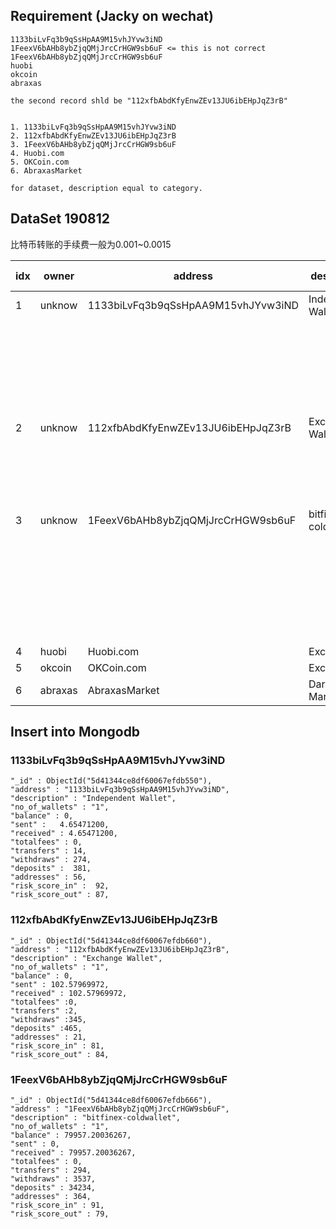 
## Requirement (Jacky on wechat)

```
1133biLvFq3b9qSsHpAA9M15vhJYvw3iND
1FeexV6bAHb8ybZjqQMjJrcCrHGW9sb6uF <= this is not correct
1FeexV6bAHb8ybZjqQMjJrcCrHGW9sb6uF
huobi
okcoin
abraxas

the second record shld be "112xfbAbdKfyEnwZEv13JU6ibEHpJqZ3rB"


1. 1133biLvFq3b9qSsHpAA9M15vhJYvw3iND
2. 112xfbAbdKfyEnwZEv13JU6ibEHpJqZ3rB
3. 1FeexV6bAHb8ybZjqQMjJrcCrHGW9sb6uF
4. Huobi.com
5. OKCoin.com
6. AbraxasMarket

for dataset, description equal to category.

```

##  DataSet  190812

比特币转账的手续费一般为0.001~0.0015

|idx| owner | address                          | description    |NO of wallet |balance(BTC)    | sent  (BTC)|received (BTC) | totalfees(BTC)  | transfers | withdraws | deposits | addresses | risk_score_in | risk_score_out |
|---| ------| ---------------------------------| ---------------|---------|----------------|-------------|--------------|----------------|-----------|-----------|----------|-----------|---------------|----------------|
|1  | unknow | 1133biLvFq3b9qSsHpAA9M15vhJYvw3iND|Independent Wallet| 1  |0               | 4.65471200  | 4.65471200   | 0               | 14       |  274      | 381      |  56       |    92         |     87         |
|   |       |                                  |                | Jacky weChat| 链上数据| 链上数据     |链上数据        |发送和收入金额相等判断出手续费是其他地址的。|收和发的交易数|dummy| dummy    |交易相关的大概地址数，如果是这个含义；可以获得准确的个数。|dummy |dummy|
|2  |unknow |112xfbAbdKfyEnwZEv13JU6ibEHpJqZ3rB|Exchange Wallet |1  |0              |102.57969972 |102.57969972 |   0              |2         |  345      | 465       |  21      | 81        |       84      |
|   |       |                                  |                 |Jacky weChat |链上数据| 链上数据     | 链上数据     |发送和收入金额相等判断出手续费是其他地址的。 |收和发的交易数|dummy | dummy |一起构建交易的地址数，没有排重。|dummy |dummy|
|3  |unknow|1FeexV6bAHb8ybZjqQMjJrcCrHGW9sb6uF|bitfinex-coldwallet|1 |79957.20036267|     0       |79957.20036267| 0              |294        |   3537    |    34234  |  364      | 85       |   93          |
|   |       |                                  |                 |Jacky weChat| 链上数据 |链上数据     | 链上数据       |只有接收没有发送                       |收和发的交易数|dummy |dummy |交易相关的大概地址数; 交易太多，这里是个大概值。可以获得准确的个数|dummy |dummy|
|4|huobi|Huobi.com|Exchange|696500||||||||||
|5|okcoin|OKCoin.com|Exchange|159200||||||||||
|6|abraxas|AbraxasMarket|Darknet Market|149771||||||||||




## Insert into Mongodb

### 1133biLvFq3b9qSsHpAA9M15vhJYvw3iND   

```
"_id" : ObjectId("5d41344ce8df60067efdb550"),
"address" : "1133biLvFq3b9qSsHpAA9M15vhJYvw3iND",
"description" : "Independent Wallet",
"no_of_wallets" : "1",
"balance" : 0,
"sent" :   4.65471200,
"received" : 4.65471200,
"totalfees" : 0,
"transfers" : 14,
"withdraws" : 274,
"deposits" :  381,
"addresses" : 56,
"risk_score_in" :  92,
"risk_score_out" : 87,

```

### 112xfbAbdKfyEnwZEv13JU6ibEHpJqZ3rB    

```
"_id" : ObjectId("5d41344ce8df60067efdb660"),
"address" : "112xfbAbdKfyEnwZEv13JU6ibEHpJqZ3rB",
"description" : "Exchange Wallet",
"no_of_wallets" : "1",
"balance" : 0,
"sent" : 102.57969972,
"received" : 102.57969972,
"totalfees" :0,
"transfers" :2,
"withdraws" :345,
"deposits" :465,
"addresses" : 21,
"risk_score_in" : 81,
"risk_score_out" : 84,

```

### 1FeexV6bAHb8ybZjqQMjJrcCrHGW9sb6uF   

```
"_id" : ObjectId("5d41344ce8df60067efdb666"),
"address" : "1FeexV6bAHb8ybZjqQMjJrcCrHGW9sb6uF",
"description" : "bitfinex-coldwallet",
"no_of_wallets" : "1",
"balance" : 79957.20036267,
"sent" : 0,
"received" : 79957.20036267,
"totalfees" : 0,
"transfers" : 294,
"withdraws" : 3537,
"deposits" : 34234,
"addresses" : 364,
"risk_score_in" : 91,
"risk_score_out" : 79,

```
